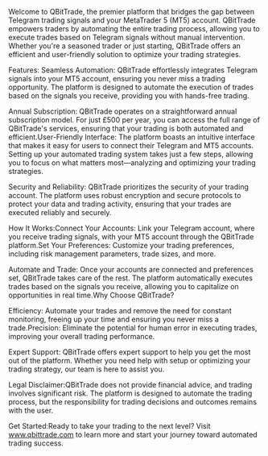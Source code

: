 

Welcome to QBitTrade, the premier platform that bridges the gap between Telegram trading signals and your MetaTrader 5 (MT5) account. QBitTrade empowers traders by automating the entire trading process, allowing you to execute trades based on Telegram signals without manual intervention. Whether you're a seasoned trader or just starting, QBitTrade offers an efficient and user-friendly solution to optimize your trading strategies.


Features: 
Seamless Automation: QBitTrade effortlessly integrates Telegram signals into your MT5 account, ensuring you never miss a trading opportunity. The platform is designed to automate the execution of trades based on the signals you receive, providing you with hands-free trading.


Annual Subscription: QBitTrade operates on a straightforward annual subscription model. For just £500 per year, you can access the full range of QBitTrade's services, ensuring that your trading is both automated and efficient.User-Friendly Interface: The platform boasts an intuitive interface that makes it easy for users to connect their Telegram and MT5 accounts. Setting up your automated trading system takes just a few steps, allowing you to focus on what matters most—analyzing and optimizing your trading strategies.

Security and Reliability: QBitTrade prioritizes the security of your trading account. The platform uses robust encryption and secure protocols to protect your data and trading activity, ensuring that your trades are executed reliably and securely.


How It Works:Connect Your Accounts: Link your Telegram account, where you receive trading signals, with your MT5 account through the QBitTrade platform.Set Your Preferences: Customize your trading preferences, including risk management parameters, trade sizes, and more.

Automate and Trade: Once your accounts are connected and preferences set, QBitTrade takes care of the rest. The platform automatically executes trades based on the signals you receive, allowing you to capitalize on opportunities in real time.Why Choose QBitTrade?

Efficiency: Automate your trades and remove the need for constant monitoring, freeing up your time and ensuring you never miss a trade.Precision: Eliminate the potential for human error in executing trades, improving your overall trading performance.


Expert Support: QBitTrade offers expert support to help you get the most out of the platform. Whether you need help with setup or optimizing your trading strategy, our team is here to assist you.

Legal Disclaimer:QBitTrade does not provide financial advice, and trading involves significant risk. The platform is designed to automate the trading process, but the responsibility for trading decisions and outcomes remains with the user.

Get Started:Ready to take your trading to the next level? Visit www.qbittrade.com to learn more and start your journey toward automated trading success.
